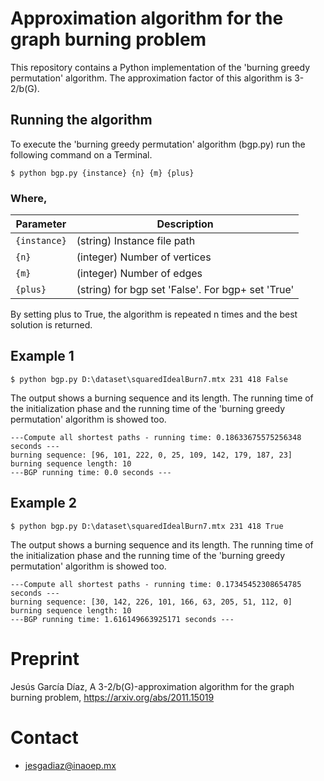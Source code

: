 # Approximation algorithm for the graph burning problem
This repository contains a Python implementation of the 'burning greedy permutation' algorithm. The approximation factor of this algorithm is 3-2/b(G). 

## Running the algorithm

To execute the 'burning greedy permutation' algorithm (bgp.py) run the following command on a Terminal.

```
$ python bgp.py {instance} {n} {m} {plus}
```

### Where,

|  Parameter |                                          Description                                          |
|----------|---------------------------------------------------------------------------------------------|
| `{instance}` | (string) Instance file path                                    |
| `{n}`    | (integer) Number of vertices  |
| `{m}`    | (integer) Number of edges  |
| `{plus}`    | (string) for bgp set 'False'. For bgp+ set 'True'  |

By setting plus to True, the algorithm is repeated n times and the best solution is returned.

## Example 1

```
$ python bgp.py D:\dataset\squaredIdealBurn7.mtx 231 418 False
```

The output shows a burning sequence and its length. The running time of the initialization phase and the running time of the 'burning greedy permutation' algorithm is showed too.

```
---Compute all shortest paths - running time: 0.18633675575256348 seconds ---
burning sequence: [96, 101, 222, 0, 25, 109, 142, 179, 187, 23]
burning sequence length: 10
---BGP running time: 0.0 seconds ---
```

## Example 2

```
$ python bgp.py D:\dataset\squaredIdealBurn7.mtx 231 418 True
```

The output shows a burning sequence and its length. The running time of the initialization phase and the running time of the 'burning greedy permutation' algorithm is showed too.

```
---Compute all shortest paths - running time: 0.17345452308654785 seconds ---
burning sequence: [30, 142, 226, 101, 166, 63, 205, 51, 112, 0]
burning sequence length: 10
---BGP running time: 1.616149663925171 seconds ---
```
# Preprint

Jesús García Díaz, A 3-2/b(G)-approximation algorithm for the graph burning problem, https://arxiv.org/abs/2011.15019

# Contact

* jesgadiaz@inaoep.mx
